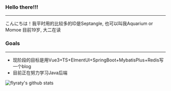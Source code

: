 ### Hello there!!!
----
こんにちは！我平时用的比较多的ID是Septangle, 也可以叫我Aquarium or Momoe
    目前19岁, 大二在读 
### Goals
---
* 现阶段的目标是用Vue3+TS+ElmentUI+SpringBoot+MybatisPlus+Redis写一个blog
* 目前正在努力学习Java后端

![flyraty's github stats](https://github-readme-stats.vercel.app/api?username=flyraty&show_icons=true)

<!--
**Septang1e/Septang1e** is a ✨ _special_ ✨ repository because its `README.md` (this file) appears on your GitHub profile.



Here are some ideas to get you started:

- 🔭 I’m currently working on ...
- 🌱 I’m currently learning ...
- 👯 I’m looking to collaborate on ...
- 🤔 I’m looking for help with ...
- 💬 Ask me about ...
- 📫 How to reach me: ...
- 😄 Pronouns: ...
- ⚡ Fun fact: ...
-->
